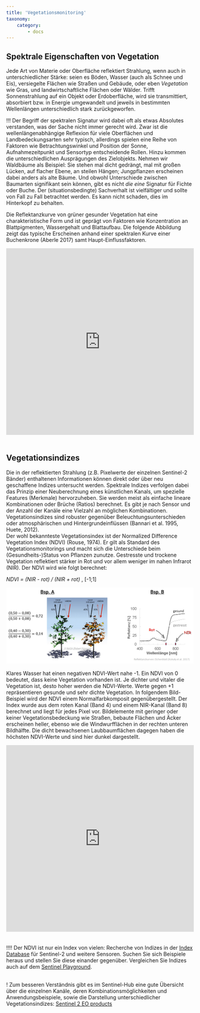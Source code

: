 ```yaml
---
title: 'Vegetationsmonitoring'
taxonomy:
    category:
        - docs
---
```


## Spektrale Eigenschaften von Vegetation

Jede Art von Materie oder Oberfläche reflektiert Strahlung, wenn auch in unterschiedlicher Stärke:
seien es Böden, Wasser (auch als Schnee und Eis), versiegelte Flächen wie Straßen und Gebäude, oder eben *Vegetation* wie Gras, und landwirtschaftliche Flächen oder Wälder.
Trifft Sonnenstrahlung auf ein Objekt oder Erdoberfläche, wird sie transmittiert, absorbiert bzw. in Energie umgewandelt und jeweils in bestimmten Wellenlängen unterschiedlich stark zurückgeworfen.

!!! Der Begriff der spektralen Signatur wird dabei oft als etwas Absolutes verstanden, was der Sache nicht immer gerecht wird. Zwar ist die wellenlängenabhängige Reflexion für viele Oberflächen und Landbedeckungsarten sehr typisch, allerdings spielen eine Reihe von Faktoren wie Betrachtungswinkel und Position der Sonne, Aufnahmezeitpunkt und Sensortyp entscheidende Rollen. Hinzu kommen die unterschiedlichen Ausprägungen des Zielobjekts.
Nehmen wir Waldbäume als Beispiel: Sie stehen mal dicht gedrängt, mal mit großen Lücken, auf flacher Ebene, an steilen Hängen; Jungpflanzen erscheinen dabei anders als alte Bäume. Und obwohl Unterschiede zwischen Baumarten signifikant sein können, gibt es nicht *die eine* Signatur für Fichte oder Buche. Der (situationsbedingte) Sachverhalt ist vielfältiger und sollte von Fall zu Fall betrachtet werden. Es kann nicht schaden, dies im Hinterkopf zu behalten.  

Die Reflektanzkurve von grüner gesunder Vegetation hat eine charakteristische Form und ist geprägt von Faktoren wie Konzentration an Blattpigmenten, Wassergehalt und Blattaufbau. Die folgende Abbildung zeigt das typische Erscheinen anhand einer spektralen Kurve einer Buchenkrone (Aberle 2017) samt Haupt-Einflussfaktoren.

<style>iframe{max-width: 600px; width: 100%; height: 500px; max-height: 600px}</style>
<iframe src="https://h5p.org/h5p/embed/240206" width="100%" max-width=600 max-height="600" height=400 frameborder="0" allowfullscreen="allowfullscreen"></iframe>
<br><br>

## Vegetationsindizes
Die in der reflektierten Strahlung (z.B. Pixelwerte der einzelnen Sentinel-2 Bänder) enthaltenen Informationen können direkt oder über neu geschaffene Indizes untersucht werden. Spektrale Indizes verfolgen dabei das Prinzip einer Neuberechnung eines künstlichen Kanals, um spezielle Features (Merkmale) hervorzuheben. Sie werden meist als einfache lineare Kombinationen oder Brüche (Ratios) berechnet. Es gibt je nach Sensor und der Anzahl der Kanäle eine Vielzahl an möglichen Kombinationen.
Vegetationsindizes sind robuster gegenüber Beleuchtungsunterschieden oder atmosphärischen und Hintergrundeinflüssen (Bannari et al. 1995, Huete, 2012).  
Der wohl bekannteste Vegetationsindex ist der Normalized Difference Vegetation Index (NDVI) (Rouse, 1974). Er gilt als Standard des Vegetationsmonitorings und macht sich die Unterschiede beim (Gesundheits-)Status von Pflanzen zunutze. Gestresste und trockene Vegetation reflektiert stärker in Rot und vor allem weniger im nahen Infrarot (NIR).
Der NDVI wird wie folgt berechnet:

*NDVI = (NIR - rot) / (NIR + rot)* ,  [-1;1]

![NDVI](NDVII_calculation_b.png)

Klares Wasser hat einen negativen NDVI-Wert nahe -1. Ein NDVI von 0 bedeutet, dass keine Vegetation vorhanden ist. Je dichter und vitaler die Vegetation ist, desto hoher werden die NDVI-Werte. Werte gegen +1 repräsentieren gesunde und sehr dichte Vegetation. In folgendem Bild-Beispiel wird der NDVI einem Normalfarbkomposit gegenübergestellt. Der Index wurde aus dem roten Kanal (Band 4) und einem NIR-Kanal (Band 8) berechnet und liegt für jedes Pixel vor. Bildelemente mit geringer oder keiner Vegetationsbedeckung wie Straßen, bebaute Flächen und Äcker erscheinen heller, ebenso wie die Windwurfflächen in der rechten unteren Bildhälfte. Die dicht bewachsenen Laubbaumflächen dagegen haben die höchsten NDVI-Werte und sind hier dunkel dargestellt.

<style>iframe{max-width: 600px; width: 100%; height: 500px; max-height: 600px}</style>
<iframe src="https://h5p.org/h5p/embed/311729" width="100%" max-width=600 max-height="600" height=400 frameborder="0" allowfullscreen="allowfullscreen"></iframe>
<br><br>

!!!! Der NDVI ist nur ein Index von vielen: Recherche von Indizes in der [Index Database](https://www.indexdatabase.de/) für Sentinel-2 und weitere Sensoren. Suchen Sie sich Beispiele heraus und stellen Sie diese einander gegenüber. Vergleichen Sie Indizes auch auf dem [Sentinel Playground](https://apps.sentinel-hub.com/sentinel-playground/?source=S2&lat=50.03619419013074&lng=8.040962219238281&zoom=13&preset=1_NATURAL_COL0R&layers=B02,B12,B08&maxcc=20&gain=1.0&gamma=1.0&time=2015-01-01|2018-05-17&atmFilter=&showDates=false).
<br><br>

! Zum besseren Verständnis gibt es im Sentinel-Hub eine gute Übersicht über die einzelnen Kanäle, deren Kombinationsmöglichkeiten und Anwendungsbeispiele, sowie die Darstellung unterschiedlicher Vegetationsindizes: [Sentinel 2 EO products](https://www.sentinel-hub.com/develop/documentation/eo_products/Sentinel2EOproducts)
<br><br>
